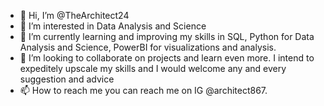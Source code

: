 - 👋 Hi, I’m @TheArchitect24
- 👀 I’m interested in Data Analysis and Science
- 🌱 I’m currently learning and improving my skills in SQL, Python for Data Analysis and Science, PowerBI for visualizations and analysis.
- 💞️ I’m looking to collaborate on projects and learn even more. I intend to expeditely upscale my skills and I would welcome any and every suggestion and advice 
- 📫 How to reach me you can reach me on IG @architect867.

<!---
TheArchitect24/TheArchitect24 is a ✨ special ✨ repository because its `README.md` (this file) appears on your GitHub profile.
You can click the Preview link to take a look at your changes.
--->

